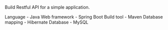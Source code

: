 Build Restful API for a simple application.

Language - Java
Web framework - Spring Boot
Build tool - Maven
Database mapping - Hibernate
Database - MySQL
